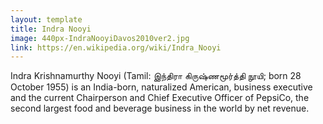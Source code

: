 ```yaml
---
layout: template
title: Indra Nooyi
image: 440px-IndraNooyiDavos2010ver2.jpg
link: https://en.wikipedia.org/wiki/Indra_Nooyi
---
```


Indra Krishnamurthy Nooyi (Tamil: இந்திரா கிருஷ்ணமூர்த்தி நூயி; born 28 October 1955) is an India-born, naturalized American, business executive and the current Chairperson and Chief Executive Officer of PepsiCo, the second largest food and beverage business in the world by net revenue.
